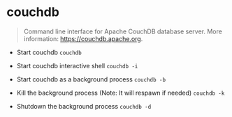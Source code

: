 # couchdb
> Command line interface for Apache CouchDB database server.
> More information: <https://couchdb.apache.org>.

- Start couchdb
`couchdb`

- Start couchdb interactive shell
`couchdb -i`

- Start couchdb as a background process
`couchdb -b`

- Kill the background process (Note: It will respawn if needed)
`couchdb -k`

- Shutdown the background process
`couchdb -d`
